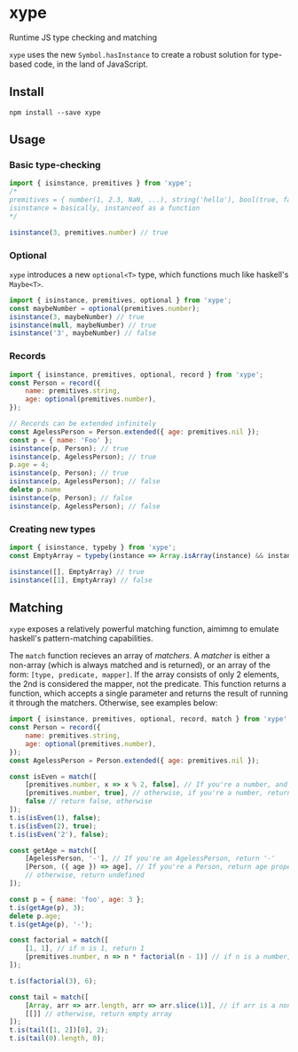 # xype
Runtime JS type checking and matching

`xype` uses the new `Symbol.hasInstance` to create a robust solution for type-based code,
in the land of JavaScript.

## Install
`npm install --save xype`

## Usage
### Basic type-checking

```js
import { isinstance, premitives } from 'xype';
/*
premitives = { number(1, 2.3, NaN, ...), string('hello'), bool(true, false), nil(null, undefined) }
isinstance = basically, instanceof as a function
*/

isinstance(3, premitives.number) // true
```

### Optional
`xype` introduces a new `optional<T>` type, which functions much like haskell's `Maybe<T>`.

```js
import { isinstance, premitives, optional } from 'xype';
const maybeNumber = optional(premitives.number);
isinstance(3, maybeNumber) // true
isinstance(null, maybeNumber) // true
isinstance('3', maybeNumber) // false
```

### Records
```js
import { isinstance, premitives, optional, record } from 'xype';
const Person = record({
    name: premitives.string,
    age: optional(premitives.number),
});

// Records can be extended infinitely
const AgelessPerson = Person.extended({ age: premitives.nil });
const p = { name: 'Foo' };
isinstance(p, Person); // true
isinstance(p, AgelessPerson); // true
p.age = 4;
isinstance(p, Person); // true
isinstance(p, AgelessPerson); // false
delete p.name
isinstance(p, Person); // false
isinstance(p, AgelessPerson); // false
```

### Creating new types
```js
import { isinstance, typeby } from 'xype';
const EmptyArray = typeby(instance => Array.isArray(instance) && instance.length === 0);

isinstance([], EmptyArray) // true
isinstance([1], EmptyArray) // false
```

## Matching
`xype` exposes a relatively powerful matching function, aimimng to emulate haskell's pattern-matching capabilities.

The `match` function recieves an array of *matchers*. A *matcher* is either a non-array (which is always matched and is returned), or an array of the form: `[type, predicate, mapper]`. If the array consists of only 2 elements, the 2nd is considered the mapper, not the predicate. This function returns a function, which accepts a single parameter and returns the result of running it through the matchers.
Otherwise, see examples below:

```js
import { isinstance, premitives, optional, record, match } from 'xype';
const Person = record({
    name: premitives.string,
    age: optional(premitives.number),
});
const AgelessPerson = Person.extended({ age: premitives.nil });

const isEven = match([
    [premitives.number, x => x % 2, false], // If you're a number, and x % 2 results in non-zero, return false
    [premitives.number, true], // otherwise, if you're a number, return true
    false // return false, otherwise
]);
t.is(isEven(1), false);
t.is(isEven(2), true);
t.is(isEven('2'), false);

const getAge = match([
    [AgelessPerson, '-'], // If you're an AgelessPerson, return '-'
    [Person, ({ age }) => age], // If you're a Person, return age property
    // otherwise, return undefined
]);

const p = { name: 'foo', age: 3 };
t.is(getAge(p), 3);
delete p.age;
t.is(getAge(p), '-');

const factorial = match([
    [1, 1], // if n is 1, return 1
    [premitives.number, n => n * factorial(n - 1)] // if n is a number, map it through the mapper function
]);

t.is(factorial(3), 6);

const tail = match([
    [Array, arr => arr.length, arr => arr.slice(1)], // if arr is a non-empty array, return slice from 2nd elemenet
    [[]] // otherwise, return empty array
]);
t.is(tail([1, 2])[0], 2);
t.is(tail(0).length, 0);
```